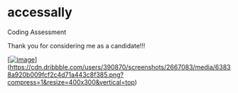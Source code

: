 # accessally
Coding Assessment

Thank you for considering me as a candidate!!!


[[![image](https://github.com/hanmowang/accessally/assets/89413517/06cf3ea7-2ee0-4f0b-bdb6-08737593688e)](https://encrypted-tbn0.gstatic.com/images?q=tbn:ANd9GcT3cMM7601o4xZO2pPVP70iGy6j7cqdN7_zsA&usqp=CAU)](https://cdn.dribbble.com/users/390870/screenshots/2667083/media/63838a920b009fcf2c4d71a443c8f385.png?compress=1&resize=400x300&vertical=top)

